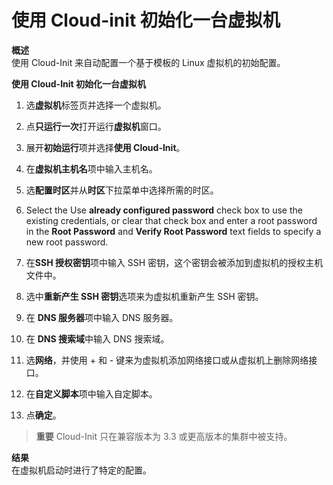 # 使用 Cloud-init 初始化一台虚拟机

**概述**<br/>
使用 Cloud-Init 来自动配置一个基于模板的 Linux 虚拟机的初始配置。

**使用 Cloud-Init 初始化一台虚拟机**
1. 选**虚拟机**标签页并选择一个虚拟机。

2. 点**只运行一次**打开运行**虚拟机**窗口。

3. 展开**初始运行**项并选择**使用 Cloud-Init**。

4. 在**虚拟机主机名**项中输入主机名。

5. 选**配置时区**并从**时区**下拉菜单中选择所需的时区。

6. Select the Use **already configured password** check box to use the existing credentials, or clear that check box and enter a root password in the **Root Password** and **Verify Root Password** text fields to specify a new root password.

7. 在**SSH 授权密钥**项中输入 SSH 密钥，这个密钥会被添加到虚拟机的授权主机文件中。

8. 选中**重新产生 SSH 密钥**选项来为虚拟机重新产生 SSH 密钥。

9. 在 **DNS 服务器**项中输入 DNS 服务器。

10. 在 **DNS 搜索域**中输入 DNS 搜索域。

11. 选**网络**，并使用 + 和 - 键来为虚拟机添加网络接口或从虚拟机上删除网络接口。

12. 在**自定义脚本**项中输入自定脚本。

13. 点**确定**。

> **重要**
> Cloud-Init 只在兼容版本为 3.3 或更高版本的集群中被支持。

**结果**<br/>
在虚拟机启动时进行了特定的配置。
